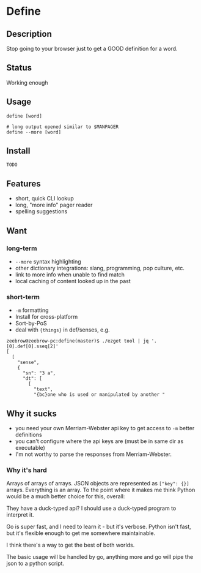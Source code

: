 # Define

## Description

Stop going to your browser just to get a GOOD definition for a word.

## Status

Working enough

## Usage

```
define [word]

# long output opened similar to $MANPAGER
define --more [word]
```

## Install

`TODO`

## Features 

* short, quick CLI lookup
* long, "more info" pager reader
* spelling suggestions

## Want

### long-term

* `--more` syntax highlighting
* other dictionary integrations: slang, programming, pop culture, etc.
* link to more info when unable to find match
* local caching of content looked up in the past

### short-term

* `-m` formatting
* Install for cross-platform
* Sort-by-PoS 
* deal with `{things}` in def/senses, e.g.

```
zeebrow@zeebrow-pc:define(master)$ ./ezget tool | jq '.[0].def[0].sseq[2]'
[
  [
    "sense",
    {
      "sn": "3 a",
      "dt": [
        [
          "text",
          "{bc}one who is used or manipulated by another "
```

## Why it sucks

* you need your own Merriam-Webster api key to get access to `-m` better definitions
* you can't configure where the api keys are (must be in same dir as executable)
* I'm not worthy to parse the responses from Merriam-Webster. 

### Why it's hard

Arrays of arrays of arrays. JSON objects are represented as `["key": {}]` arrays. Everything is an array. To the point where it makes me think Python would be a much better choice for this, overall:

They have a duck-typed api? I should use a duck-typed program to interpret it.

Go is super fast, and I need to learn it - but it's verbose. Python isn't fast, but it's flexible enough to get me somewhere maintainable.

I think there's a way to get the best of both worlds.

The basic usage will be handled by go, anything more and go will pipe the json to a python script.

